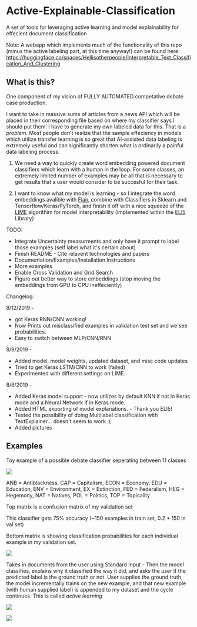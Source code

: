 # Active-Explainable-Classification
A set of tools for leveraging active learning and model explainability for effecient document classification

Note: A webapp which implements much of the functionality of this repo (minus the active labeling part, at this time anyway!) can be found here: https://huggingface.co/spaces/Hellisotherpeople/Interpretable_Text_Classification_And_Clustering

## What is this?

One component of my vision of FULLY AUTOMATED competative debate case production. 


I want to take in massive sums of articles from a news API which will be placed in their corresponding file based on where my classifier says I should put them. I have to generate my own labeled data for this. That is a *problem*. Most people don't realize that the sample effeciency in models which utilize transfer learning is so great that AI-assisted data labeling is extremely useful and can significantly shorten what is ordinarily a painful data labeling process. 


1. We need a way to quickly create word embedding powered document classifiers which learn with a human in the loop. For some classes, an extremely limited number of examples may be all that is necessary to get results that a user would consider to be succesful for their task. 

2. I want to know what my model is learning - so I integrate the word embeddings avalible with [Flair](https://github.com/zalandoresearch/flair), combine with Classifiers in Sklearn and Tensorflow/Keras/PyTorch, and finish it off with a nice squeeze of the [LIME](https://arxiv.org/pdf/1602.04938.pdf) algorithim for model interpretability (implemented within the [ELI5](https://eli5.readthedocs.io/en/latest/index.html) Library)


TODO:
* Integrate Uncertainty measurments and only have it prompt to label those examples (self label what it's certain about) 
* Finish README - Cite relavent technologies and papers 
* Documentation/Examples/Installation Instructions 
* More examples
* Enable Cross Validation and Grid Search
* Figure out better way to store embeddings (stop moving the embeddings from GPU to CPU ineffeciently)

Changelog: 

8/12/2019 - 
* got Keras RNN/CNN working!
* Now Prints out misclassified examples in validation test set and we see probabilities. 
* Easy to switch between MLP/CNN/RNN

8/9/2019 - 
* Added model, model weights, updated dataset, and misc code updates 
* Tried to get Keras LSTM/CNN to work (failed) 
* Experimented with different settings on LIME.


8/8/2019 - 
* Added Keras model support - now utilizes by default KNN if not in Keras mode and a Neural Network if in Keras mode. 
* Added HTML exporting of model explanations. - Thank you ELI5!
* Tested the possibility of doing Multilabel classification with TextExplainer... doesn't seem to work :( 
* Added pictures

## Examples 

Toy example of a possible debate classifier seperating between 11 classes


![](https://github.com/Hellisotherpeople/Active-Explainable-Classification/blob/master/explaination2.png)

ANB = Antiblackness, CAP = Capitalism, ECON = Economy, EDU = Education, ENV = Environment, EX = Extinction, FED = Federalism, HEG = Hegemony, NAT = Natives, POL = Politics, TOP = Topicality

Top matrix is a confusion matrix of my validation set 

This classifier gets 75% accuracy (~150 examples in train set, 0.2 * 150 in val set) 

Bottom matrix is showing classification probabilities for each individual example in my validation set.

![](https://github.com/Hellisotherpeople/Active-Explainable-Classification/blob/master/conf_matrix.png)

Takes in documents from the user using Standard Input - Then the model classifies, explains why it classified the way it did, and asks the user if the predicted label is the ground truth or not. User supplies the ground truth, the model incrementally trains on the new example, and that new example (with human supplied label) is appended to my dataset and the cycle continues. This is called *active learning*

![](https://github.com/Hellisotherpeople/Active-Explainable-Classification/blob/master/explaination3.png)

![](https://github.com/Hellisotherpeople/Active-Explainable-Classification/blob/master/explaination.png)
